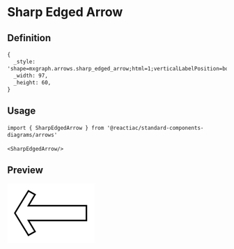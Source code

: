 # Sharp Edged Arrow

## Definition

```
{
  _style: 'shape=mxgraph.arrows.sharp_edged_arrow;html=1;verticalLabelPosition=bottom;verticalAlign=top;strokeWidth=2;strokeColor=#000000;',
  _width: 97,
  _height: 60,
}
```

## Usage

```
import { SharpEdgedArrow } from '@reactiac/standard-components-diagrams/arrows'

<SharpEdgedArrow/>
```

## Preview

<img src="./sharp-edged-arrow.png" width="200"/>
